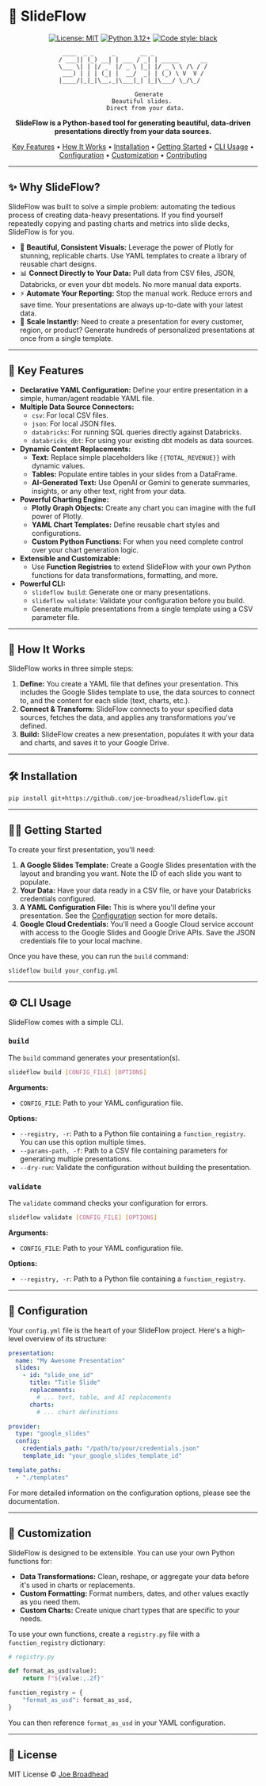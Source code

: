 # 🚀 SlideFlow

<div align="center">

[![License: MIT](https://img.shields.io/badge/License-MIT-yellow.svg)](https://opensource.org/licenses/MIT)
[![Python 3.12+](https://img.shields.io/badge/python-3.12+-blue.svg)](https://www.python.org/downloads/release/python-3120/)
[![Code style: black](https://img.shields.io/badge/code%20style-black-000000.svg)](https://github.com/psf/black)

```
  ____  _ _     _       __ _                
 / ___|| (_) __| | ___ / _| | _____      __ 
 \___ \| | |/ _` |/ _ \ |_| |/ _ \ \ /\ / / 
  ___) | | | (_| |  __/  _| | (_) \ V  V /  
 |____/|_|_|\__,_|\___|_| |_|\___/ \_/\_/   

         Generate
     Beautiful slides.
       Direct from your data.
```

**SlideFlow is a Python-based tool for generating beautiful, data-driven presentations directly from your data sources.**

[Key Features](#-key-features) • [How It Works](#-how-it-works) • [Installation](#-installation) • [Getting Started](#-getting-started) • [CLI Usage](#-cli-usage) • [Configuration](#-configuration) • [Customization](#-customization) • [Contributing](#-contributing)

</div>

---

## ✨ Why SlideFlow?

SlideFlow was built to solve a simple problem: automating the tedious process of creating data-heavy presentations. If you find yourself repeatedly copying and pasting charts and metrics into slide decks, SlideFlow is for you.

-   🎨 **Beautiful, Consistent Visuals:** Leverage the power of Plotly for stunning, replicable charts. Use YAML templates to create a library of reusable chart designs.
-   📊 **Connect Directly to Your Data:** Pull data from CSV files, JSON, Databricks, or even your dbt models. No more manual data exports.
-   ⚡ **Automate Your Reporting:** Stop the manual work. Reduce errors and save time. Your presentations are always up-to-date with your latest data.
-   🚀 **Scale Instantly:** Need to create a presentation for every customer, region, or product? Generate hundreds of personalized presentations at once from a single template.

---

## 🔑 Key Features

-   **Declarative YAML Configuration:** Define your entire presentation in a simple, human/agent readable YAML file.
-   **Multiple Data Source Connectors:**
    -   `csv`: For local CSV files.
    -   `json`: For local JSON files.
    -   `databricks`: For running SQL queries directly against Databricks.
    -   `databricks_dbt`: For using your existing dbt models as data sources.
-   **Dynamic Content Replacements:**
    -   **Text:** Replace simple placeholders like `{{TOTAL_REVENUE}}` with dynamic values.
    -   **Tables:** Populate entire tables in your slides from a DataFrame.
    -   **AI-Generated Text:** Use OpenAI or Gemini to generate summaries, insights, or any other text, right from your data.
-   **Powerful Charting Engine:**
    -   **Plotly Graph Objects:** Create any chart you can imagine with the full power of Plotly.
    -   **YAML Chart Templates:** Define reusable chart styles and configurations.
    -   **Custom Python Functions:** For when you need complete control over your chart generation logic.
-   **Extensible and Customizable:**
    -   Use **Function Registries** to extend SlideFlow with your own Python functions for data transformations, formatting, and more.
-   **Powerful CLI:**
    -   `slideflow build`: Generate one or many presentations.
    -   `slideflow validate`: Validate your configuration before you build.
    -   Generate multiple presentations from a single template using a CSV parameter file.

---

## 🔧 How It Works

SlideFlow works in three simple steps:

1.  **Define:** You create a YAML file that defines your presentation. This includes the Google Slides template to use, the data sources to connect to, and the content for each slide (text, charts, etc.).
2.  **Connect & Transform:** SlideFlow connects to your specified data sources, fetches the data, and applies any transformations you\'ve defined.
3.  **Build:** SlideFlow creates a new presentation, populates it with your data and charts, and saves it to your Google Drive.

---

## 🛠 Installation

```bash
pip install git+https://github.com/joe-broadhead/slideflow.git
```

---

## 🧑‍💻 Getting Started

To create your first presentation, you\'ll need:

1.  **A Google Slides Template:** Create a Google Slides presentation with the layout and branding you want. Note the ID of each slide you want to populate.
2.  **Your Data:** Have your data ready in a CSV file, or have your Databricks credentials configured.
3.  **A YAML Configuration File:** This is where you\'ll define your presentation. See the [Configuration](#-configuration) section for more details.
4.  **Google Cloud Credentials:** You\'ll need a Google Cloud service account with access to the Google Slides and Google Drive APIs. Save the JSON credentials file to your local machine.

Once you have these, you can run the `build` command:

```bash
slideflow build your_config.yml
```

---

## ⚙️ CLI Usage

SlideFlow comes with a simple CLI.

### `build`

The `build` command generates your presentation(s).

```bash
slideflow build [CONFIG_FILE] [OPTIONS]
```

**Arguments:**

-   `CONFIG_FILE`: Path to your YAML configuration file.

**Options:**

-   `--registry, -r`: Path to a Python file containing a `function_registry`. You can use this option multiple times.
-   `--params-path, -f`: Path to a CSV file containing parameters for generating multiple presentations.
-   `--dry-run`: Validate the configuration without building the presentation.

### `validate`

The `validate` command checks your configuration for errors.

```bash
slideflow validate [CONFIG_FILE] [OPTIONS]
```

**Arguments:**

-   `CONFIG_FILE`: Path to your YAML configuration file.

**Options:**

-   `--registry, -r`: Path to a Python file containing a `function_registry`.

---

## 📝 Configuration

Your `config.yml` file is the heart of your SlideFlow project. Here\'s a high-level overview of its structure:

```yaml
presentation:
  name: "My Awesome Presentation"
  slides:
    - id: "slide_one_id"
      title: "Title Slide"
      replacements:
        # ... text, table, and AI replacements
      charts:
        # ... chart definitions

provider:
  type: "google_slides"
  config:
    credentials_path: "/path/to/your/credentials.json"
    template_id: "your_google_slides_template_id"

template_paths:
  - "./templates"
```

For more detailed information on the configuration options, please see the documentation.

---

## 🎨 Customization

SlideFlow is designed to be extensible. You can use your own Python functions for:

-   **Data Transformations:** Clean, reshape, or aggregate your data before it\'s used in charts or replacements.
-   **Custom Formatting:** Format numbers, dates, and other values exactly as you need them.
-   **Custom Charts:** Create unique chart types that are specific to your needs.

To use your own functions, create a `registry.py` file with a `function_registry` dictionary:

```python
# registry.py

def format_as_usd(value):
    return f"${value:,.2f}"

function_registry = {
    "format_as_usd": format_as_usd,
}
```

You can then reference `format_as_usd` in your YAML configuration.

---

## 📜 License

MIT License © [Joe Broadhead](https://github.com/joe-broadhead)

